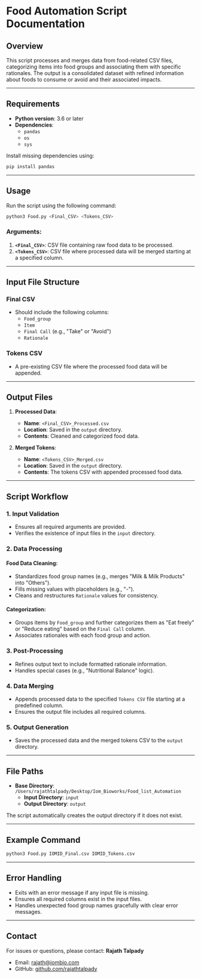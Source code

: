 # Food Automation Script Documentation

## Overview
This script processes and merges data from food-related CSV files, categorizing items into food groups and associating them with specific rationales. The output is a consolidated dataset with refined information about foods to consume or avoid and their associated impacts.

---

## Requirements
- **Python version**: 3.6 or later
- **Dependencies**:
  - `pandas`
  - `os`
  - `sys`

Install missing dependencies using:
```bash
pip install pandas
```

---

## Usage
Run the script using the following command:
```bash
python3 Food.py <Final_CSV> <Tokens_CSV>
```

### Arguments:
1. **`<Final_CSV>`**: CSV file containing raw food data to be processed.
2. **`<Tokens_CSV>`**: CSV file where processed data will be merged starting at a specified column.

---

## Input File Structure
### **Final CSV**
- Should include the following columns:
  - `Food_group`
  - `Item`
  - `Final Call` (e.g., "Take" or "Avoid")
  - `Rationale`

### **Tokens CSV**
- A pre-existing CSV file where the processed food data will be appended.

---

## Output Files
1. **Processed Data**:
   - **Name**: `<Final_CSV>_Processed.csv`
   - **Location**: Saved in the `output` directory.
   - **Contents**: Cleaned and categorized food data.

2. **Merged Tokens**:
   - **Name**: `<Tokens_CSV>_Merged.csv`
   - **Location**: Saved in the `output` directory.
   - **Contents**: The tokens CSV with appended processed food data.

---

## Script Workflow

### 1. **Input Validation**
   - Ensures all required arguments are provided.
   - Verifies the existence of input files in the `input` directory.

### 2. **Data Processing**
#### **Food Data Cleaning**:
   - Standardizes food group names (e.g., merges "Milk & Milk Products" into "Others").
   - Fills missing values with placeholders (e.g., "-").
   - Cleans and restructures `Rationale` values for consistency.

#### **Categorization**:
   - Groups items by `Food_group` and further categorizes them as "Eat freely" or "Reduce eating" based on the `Final Call` column.
   - Associates rationales with each food group and action.

### 3. **Post-Processing**
   - Refines output text to include formatted rationale information.
   - Handles special cases (e.g., "Nutritional Balance" logic).

### 4. **Data Merging**
   - Appends processed data to the specified `Tokens CSV` file starting at a predefined column.
   - Ensures the output file includes all required columns.

### 5. **Output Generation**
   - Saves the processed data and the merged tokens CSV to the `output` directory.

---

## File Paths
- **Base Directory**: `/Users/rajathtalpady/Desktop/Iom_Bioworks/Food_list_Automation`
  - **Input Directory**: `input`
  - **Output Directory**: `output`

The script automatically creates the output directory if it does not exist.

---

## Example Command
```bash
python3 Food.py IOMID_Final.csv IOMID_Tokens.csv
```

---

## Error Handling
- Exits with an error message if any input file is missing.
- Ensures all required columns exist in the input files.
- Handles unexpected food group names gracefully with clear error messages.

---

## Contact
For issues or questions, please contact:
**Rajath Talpady**
- Email: rajath@iombio.com
- GitHub: [github.com/rajathtalpady](https://github.com/rajathtalpady)

